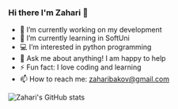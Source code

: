 ### Hi there I'm Zahari 👋


- 🔭 I’m currently working on my development
- 🌱 I’m currently learning in SoftUni
- 💻 I’m interested in python programming 
- 💬 Ask me about anything! I am happy to help
- ⚡ Fun fact: I love coding and learning
- 📫 How to reach me: zaharibakov@gmail.com

![Zahari's GitHub stats](https://github-readme-stats.vercel.app/api?username=ZahariBakov&count_private=true)
